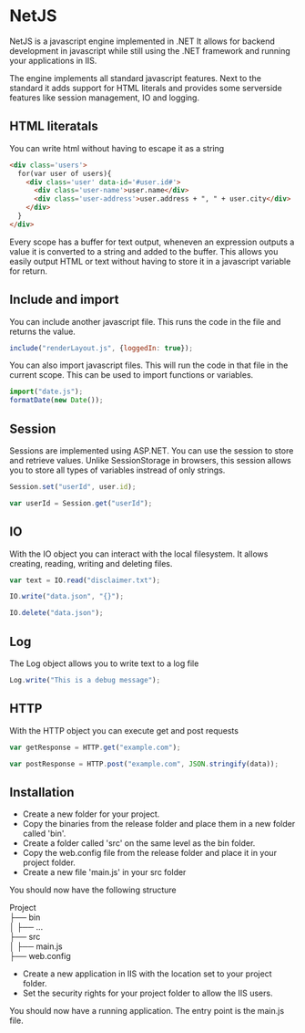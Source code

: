 # NetJS

NetJS is a javascript engine implemented in .NET
It allows for backend development in javascript while still using the .NET framework and running your applications in IIS.

The engine implements all standard javascript features.
Next to the standard it adds support for HTML literals and provides some serverside features like session management, IO and logging.

## HTML literatals
You can write html without having to escape it as a string

```html
<div class='users'>
  for(var user of users){
    <div class='user' data-id='#user.id#'>
      <div class='user-name'>user.name</div>
      <div class='user-address'>user.address + ", " + user.city</div>
    </div>
  }
</div>
```

Every scope has a buffer for text output, wheneven an expression outputs a value it is converted to a string and added to the buffer.
This allows you easily output HTML or text without having to store it in a javascript variable for return.

## Include and import
You can include another javascript file. This runs the code in the file and returns the value.

```javascript
include("renderLayout.js", {loggedIn: true});
```

You can also import javascript files. This will run the code in that file in the current scope.
This can be used to import functions or variables.

```javascript
import("date.js");
formatDate(new Date());
```

## Session
Sessions are implemented using ASP.NET. You can use the session to store and retrieve values.
Unlike SessionStorage in browsers, this session allows you to store all types of variables instread of only strings.

```javascript
Session.set("userId", user.id);

var userId = Session.get("userId");
```

## IO
With the IO object you can interact with the local filesystem. It allows creating, reading, writing and deleting files.

```javascript
var text = IO.read("disclaimer.txt");

IO.write("data.json", "{}");

IO.delete("data.json");
```

## Log
The Log object allows you to write text to a log file

```javascript
Log.write("This is a debug message");
```

## HTTP
With the HTTP object you can execute get and post requests

```javascript
var getResponse = HTTP.get("example.com");

var postResponse = HTTP.post("example.com", JSON.stringify(data));
```

## Installation
- Create a new folder for your project.
- Copy the binaries from the release folder and place them in a new folder called 'bin'.
- Create a folder called 'src' on the same level as the bin folder.
- Copy the web.config file from the release folder and place it in your project folder.
- Create a new file 'main.js' in your src folder

You should now have the following structure

Project  
├── bin  
│   ├── ...  
├── src  
│   ├── main.js  
├── web.config  

- Create a new application in IIS with the location set to your project folder.
- Set the security rights for your project folder to allow the IIS users.

You should now have a running application. The entry point is the main.js file.
